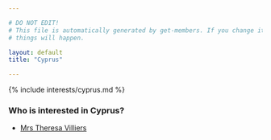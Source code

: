 ```yaml
---

# DO NOT EDIT!
# This file is automatically generated by get-members. If you change it, bad
# things will happen.

layout: default
title: "Cyprus"

---
```


{% include interests/cyprus.md %}

### Who is interested in Cyprus?


* [Mrs Theresa Villiers](/members/mrs-theresa-villiers.html)
